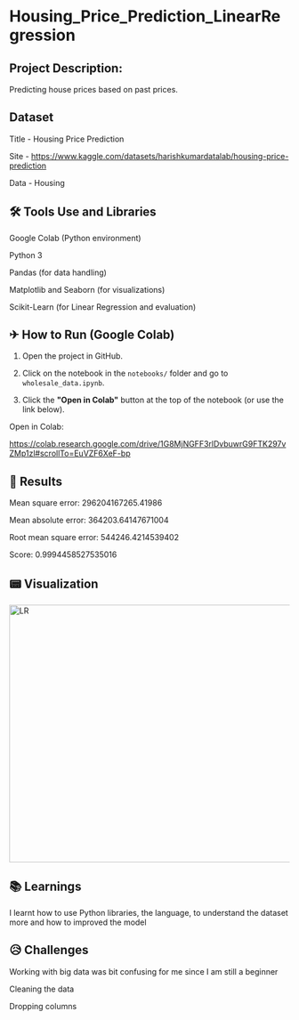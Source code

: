# Housing_Price_Prediction_LinearRegression


## Project Description:
  
Predicting house prices based on past prices.

## Dataset
  
Title - Housing Price Prediction
 
Site - https://www.kaggle.com/datasets/harishkumardatalab/housing-price-prediction
 
Data - Housing

## 🛠 Tools Use and Libraries

Google Colab (Python environment)

Python 3

Pandas (for data handling)

Matplotlib and Seaborn (for visualizations)

Scikit-Learn (for Linear Regression and evaluation)

## ✈ How to Run (Google Colab)


1. Open the project in GitHub.
   
2. Click on the notebook in the `notebooks/` folder and go to `wholesale_data.ipynb`.
   
3. Click the **"Open in Colab"** button at the top of the notebook (or use the link below).

Open in Colab:


https://colab.research.google.com/drive/1G8MjNGFF3rlDvbuwrG9FTK297vZMp1zl#scrollTo=EuVZF6XeF-bp

  
## 🔎 Results


Mean square error: 296204167265.41986


Mean absolute error: 364203.64147671004


Root mean square error: 544246.4214539402


Score: 0.9994458527535016

## 📟 Visualization


<img width="560" height="463" alt="LR" src="https://github.com/user-attachments/assets/5bc160b8-6e77-4856-b2cb-b8ac3d044fbc" />


## 📚 Learnings


I learnt how to use Python libraries, the language, to understand the dataset more and how to improved the model

## 😥 Challenges


Working with big data was bit confusing for me since I am still a beginner

Cleaning the data

Dropping columns
